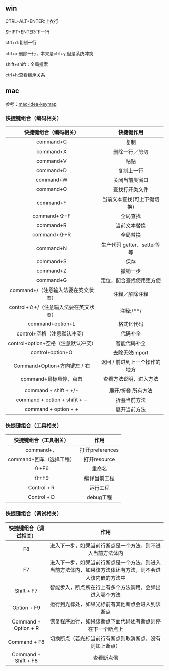 ## win



CTRL+ALT+ENTER:上衣行

SHIFT+ENTER:下一行



ctrl+d:复制一行

ctrl+x:删除一行，本来是ctrl+y,但是系统冲突



shift+shift：全局搜索





ctrl+h:查看继承关系









## mac

参考：[mac-idea-keymap](https://www.cnblogs.com/shundong106/p/11141138.html)





### 快捷键组合（编码相关）

|        快捷键组合（编码相关）         |          快捷键作用           |
| :-----------------------------------: | :---------------------------: |
|               command+C               |             复制              |
|               command+X               |        删除一行／剪切         |
|               command+V               |             粘贴              |
|               command+D               |          复制上一行           |
|               command+W               |        关闭当前类窗口         |
|               command+O               |        查找打开类文件         |
|               command+F               |  当前文本查找(可上下键切换)   |
|              command+⇧+F              |           全局查找            |
|               command+R               |         当前文本替换          |
|              command+⇧+R              |           全局替换            |
|               command+N               |  生产代码 getter、setter等等  |
|               command+S               |             保存              |
|               command+Z               |           撤销一步            |
|               command+G               |   定位，配合查找使用更方便    |
|  command+/（注意输入法要在英文状态）  |        注释／解除注释         |
| control+⇧+/（注意输入法要在英文状态） |           注释:/**/           |
|           command+option+L            |          格式化代码           |
|     control+空格（注意默认冲突）      |           代码补全            |
|  control+option+空格（注意默认冲突）  |         智能代码补全          |
|           control+option+O            |        去除无效import         |
|     Command+Option+方向键左 / 右      | 退回 / 前进到上一个操作的地方 |
|        command+鼠标悬停，点击         |    查看方法说明，进入方法     |
|                                       |                               |
|         command + shift + +/-         |      展开/折叠 所有方法       |
|     command + option + shifit + -     |         折叠当前方法          |
|         command + option + +          |         展开当前方法          |



















### 快捷键组合（工具相关）

|  快捷键组合（工具相关）  |      作用       |
| :----------------------: | :-------------: |
|        command+，        | 打开preferences |
| command+回车（选择工程） |  打开resource   |
|           ⇧+F6           |     重命名      |
|           ⇧+F9           |  编译当前工程   |
|       Control + R        |    运行工程     |
|       Control + D        |    debug工程    |





### 快捷键组合（调试相关）

| 快捷键组合（调试相关） |                             作用                             |
| :--------------------: | :----------------------------------------------------------: |
|           F8           |  进入下一步，如果当前行断点是一个方法，则不进入当前方法体内  |
|           F7           | 进入下一步，如果当前行断点是一个方法，则进入当前方法体内，如果该方法体还有方法，则不会进入该内嵌的方法中 |
|       Shift + F7       |   智能步入，断点所在行上有多个方法调用，会弹出进入哪个方法   |
|      Option + F9       |       运行到光标处，如果光标前有其他断点会进入到该断点       |
|  Command + Option + R  |  恢复程序运行，如果该断点下面代码还有断点则停在下一个断点上  |
|      Command + F8      |   切换断点（若光标当前行有断点则取消断点，没有则加上断点）   |
|  Command + Shift + F8  |                          查看断点信                          |

